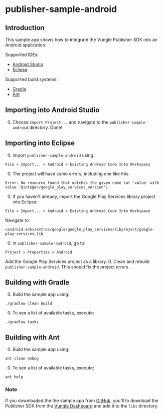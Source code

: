 # publisher-sample-android

## Introduction

This sample app shows how to integrate the Vungle Publisher SDK into an Android application.

Supported IDEs:
* [Android Studio](#androidstudio)
* [Eclipse](#eclipse)

Supported build systems:
* [Gradle](#gradle)
* [Ant](#ant)

## <a name="androidstudio"></a>Importing into Android Studio

0. Choose `Import Project...` and navigate to the `publisher-sample-android` directory.  Done!

## <a name="eclipse"></a>Importing into Eclipse

0. Import `publisher-sample-android` using:

  ```
  File > Import... > Android > Existing Android Code Into Workspace
  ```

0. The project will have some errors, including one like this:

  ```
  Error: No resource found that matches the given name (at 'value' with value '@integer/google_play_services_version').
  ```

0. If you haven't already, import the Google Play Services library project into Eclipse:

  ```
  File > Import... > Android > Existing Android Code Into Workspace
  ```
  Navigate to:

  ```
  <android-sdk>/extras/google/google_play_services/libproject/google-play-services_lib
  ```
0. In `publisher-sample-android`, go to: 

  ```
  Project > Properties > Android
  ```
  Add the Google Play Services project as a library.
0. Clean and rebuild `publisher-sample-android`.  This should fix the project errors.

## <a name="gradle"></a>Building with Gradle

0. Build the sample app using:

  ```
  ./gradlew clean build`
  ```
0. To see a list of available tasks, execute:

  ```
  ./gradlew tasks
  ```

## <a name="ant"></a>Building with Ant

0. Build the sample app using:

  ```
  ant clean debug
  ```
0. To see a list of available tasks, execute:

  ```
  ant help
  ```

### Note
If you downloaded the the sample app from [GitHub](http://github.com/Vungle/publisher-sample-android), you'll to download the Publisher SDK from the [Vungle Dashboard](https://v.vungle.com) and add it to the `libs` directory.
